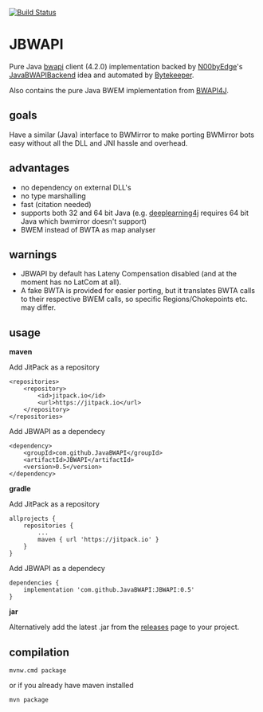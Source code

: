 [![Build Status](https://travis-ci.org/JavaBWAPI/JBWAPI.svg?branch=develop)](https://travis-ci.org/JavaBWAPI/JBWAPI)
# JBWAPI
Pure Java [bwapi](https://github.com/bwapi/bwapi) client (4.2.0) implementation backed by [N00byEdge](https://github.com/N00byEdge)'s [JavaBWAPIBackend](https://github.com/N00byEdge/JavaBWAPIBackend) idea and automated by [Bytekeeper](https://github.com/Bytekeeper).

Also contains the pure Java BWEM implementation from [BWAPI4J](https://github.com/OpenBW/BWAPI4J).

## goals
Have a similar (Java) interface to BWMirror to make porting BWMirror bots easy without all the DLL and JNI hassle and overhead.

## advantages
 - no dependency on external DLL's
 - no type marshalling
 - fast (citation needed)
 - supports both 32 and 64 bit Java (e.g. [deeplearning4j](https://deeplearning4j.org/) requires 64 bit Java which bwmirror doesn't support)
 - BWEM instead of BWTA as map analyser

## warnings
 - JBWAPI by default has Lateny Compensation disabled (and at the moment has no LatCom at all).
 - A fake BWTA is provided for easier porting, but it translates BWTA calls to their respective BWEM calls, so specific Regions/Chokepoints etc. may differ.

## usage
**maven**

Add JitPack as a repository
```
<repositories>
    <repository>
        <id>jitpack.io</id>
        <url>https://jitpack.io</url>
    </repository>
</repositories>
```
Add JBWAPI as a dependecy
```
<dependency>
    <groupId>com.github.JavaBWAPI</groupId>
    <artifactId>JBWAPI</artifactId>
    <version>0.5</version>
</dependency>
```

**gradle**

Add JitPack as a repository
```
allprojects {
    repositories {
        ...
        maven { url 'https://jitpack.io' }
    }
}
```
Add JBWAPI as a dependecy
```
dependencies {
    implementation 'com.github.JavaBWAPI:JBWAPI:0.5'
}
```

**jar**

Alternatively add the latest .jar from the [releases](https://github.com/JavaBWAPI/JBWAPI/releases) page to your project.

## compilation
`mvnw.cmd package`

or if you already have maven installed

`mvn package`

